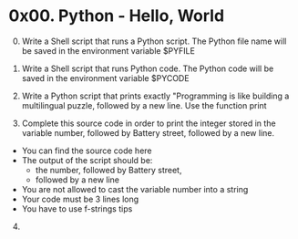 # 0x00. Python - Hello, World

0. Write a Shell script that runs a Python script.
The Python file name will be saved in the environment variable $PYFILE

1. Write a Shell script that runs Python code.
The Python code will be saved in the environment variable $PYCODE

2. Write a Python script that prints exactly "Programming is like building a multilingual puzzle, followed by a new line.
Use the function print

3. Complete this source code in order to print the integer stored in the variable number, followed by Battery street, followed by a new line.
- You can find the source code here
- The output of the script should be:
	- the number, followed by Battery street,
	- followed by a new line
- You are not allowed to cast the variable number into a string
- Your code must be 3 lines long
- You have to use f-strings tips

4. 
